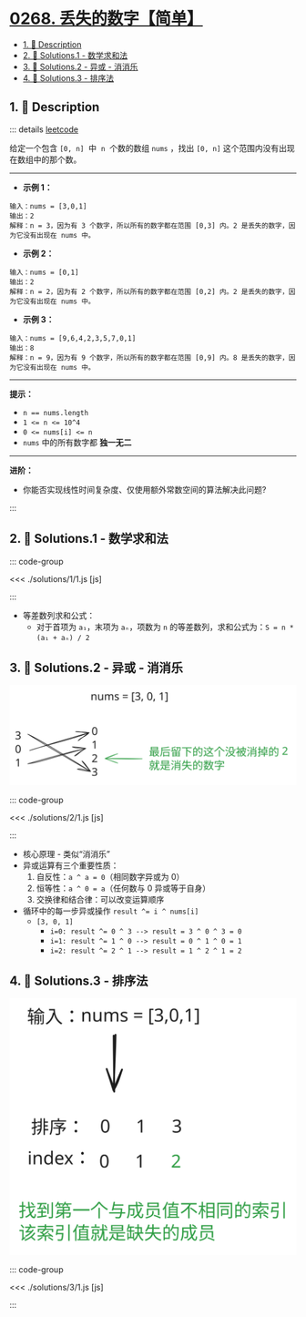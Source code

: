 # [0268. 丢失的数字【简单】](https://github.com/tnotesjs/TNotes.leetcode/tree/main/notes/0268.%20%E4%B8%A2%E5%A4%B1%E7%9A%84%E6%95%B0%E5%AD%97%E3%80%90%E7%AE%80%E5%8D%95%E3%80%91)

<!-- region:toc -->

- [1. 📝 Description](#1--description)
- [2. 🎯 Solutions.1 - 数学求和法](#2--solutions1---数学求和法)
- [3. 🎯 Solutions.2 - 异或 - 消消乐](#3--solutions2---异或---消消乐)
- [4. 🎯 Solutions.3 - 排序法](#4--solutions3---排序法)

<!-- endregion:toc -->

## 1. 📝 Description

::: details [leetcode](https://leetcode.cn/problems/missing-number/)

给定一个包含 `[0, n]`  中  `n`  个数的数组 `nums` ，找出 `[0, n]` 这个范围内没有出现在数组中的那个数。

---

- **示例 1：**

```
输入：nums = [3,0,1]
输出：2
解释：n = 3，因为有 3 个数字，所以所有的数字都在范围 [0,3] 内。2 是丢失的数字，因为它没有出现在 nums 中。
```

- **示例 2：**

```
输入：nums = [0,1]
输出：2
解释：n = 2，因为有 2 个数字，所以所有的数字都在范围 [0,2] 内。2 是丢失的数字，因为它没有出现在 nums 中。
```

- **示例 3：**

```
输入：nums = [9,6,4,2,3,5,7,0,1]
输出：8
解释：n = 9，因为有 9 个数字，所以所有的数字都在范围 [0,9] 内。8 是丢失的数字，因为它没有出现在 nums 中。
```

---

**提示：**

- `n == nums.length`
- `1 <= n <= 10^4`
- `0 <= nums[i] <= n`
- `nums` 中的所有数字都 **独一无二**

---

**进阶：**

- 你能否实现线性时间复杂度、仅使用额外常数空间的算法解决此问题?

:::

## 2. 🎯 Solutions.1 - 数学求和法

::: code-group

<<< ./solutions/1/1.js [js]

:::

- 等差数列求和公式：
  - 对于首项为 `a₁`，末项为 `aₙ`，项数为 `n` 的等差数列，求和公式为：`S = n * (a₁ + aₙ) / 2`

## 3. 🎯 Solutions.2 - 异或 - 消消乐

![](./assets/2.svg)

::: code-group

<<< ./solutions/2/1.js [js]

:::

- 核心原理 - 类似“消消乐”
- 异或运算有三个重要性质：
  1. 自反性：`a ^ a = 0`（相同数字异或为 0）
  2. 恒等性：`a ^ 0 = a`（任何数与 0 异或等于自身）
  3. 交换律和结合律：可以改变运算顺序
- 循环中的每一步异或操作 `result ^= i ^ nums[i]`
  - `[3, 0, 1]`
    - `i=0: result ^= 0 ^ 3 --> result = 3 ^ 0 ^ 3 = 0`
    - `i=1: result ^= 1 ^ 0 --> result = 0 ^ 1 ^ 0 = 1`
    - `i=2: result ^= 2 ^ 1 --> result = 1 ^ 2 ^ 1 = 2`

## 4. 🎯 Solutions.3 - 排序法

![](./assets/3.svg)

::: code-group

<<< ./solutions/3/1.js [js]

:::
